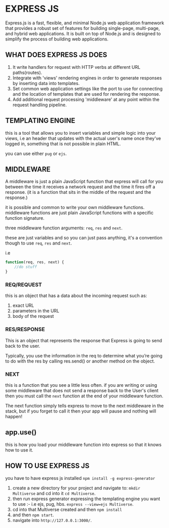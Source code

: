 # EXPRESS JS

Express.js is a fast, flexible, and minimal Node.js web application framework that provides a robust set of features for building single-page, multi-page, and hybrid web applications. It is built on top of Node.js and is designed to simplify the process of building web applications.

## WHAT DOES EXPRESS JS DOES

1. It write handlers for request with HTTP verbs at different URL paths(routes).
2. Integrate with 'views' rendering engines in order to generate responses by inserting data into templates.
3. Set common web application settings like the port to use for connecting and the location of templates that are used for rendering the response.
4. Add additional request processing 'middleware' at any point within the request handling pipeline.

## TEMPLATING ENGINE

this is a tool that allows you to insert variables and simple logic into your views, i.e an header that updates with the actual user's name once they've logged in, something that is not possible in plain HTML.

you can use either `pug` or `ejs`.

## MIDDLEWARE

A middleware is just a plain JavaScript function that express will call for you between the time it receives a network request and the time it fires off a response.
(it is a function that sits in the middle of the request and the response.)

it is possible and common to write your own middleware functions. middleware functions are just plain JavaScript functions with a specific function signature.

three middleware function arguments: `req`, `res` and `next`.

these are just variables and so you can just pass anything, it's a convention though to use `req`, `res` and `next`.

i.e

```javascript
function(req, res, next) {
    //do stuff
}
```

### REQ/REQUEST

this is an object that has a data about the incoming request such as:

1. exact URL
2. parameters in the URL
3. body of the request

### RES/RESPONSE

This is an object that represents the response that Express is going to send back to the user.

Typically, you use the information in the req to determine what you’re going to do with the res by calling res.send() or another method on the object.

### NEXT

this is a function that you see a little less often. if you are writing or using some middleware that does not send a response back to the User's client then you must call the `next` function at the end of your middleware function.

The next function simply tells express to move to the next middleware in the stack, but if you forget to call it then your app will pause and nothing will happen!

## app.use()

this is how you load your middleware function into express so that it knows how to use it.

## HOW TO USE EXPRESS JS

you have to have express js installed `npm install -g express-generator`

1. create a new directory for your project and navigate to: `mkdir Multiverse` and cd into it `cd Multiverse`.
2. then run express generator expressing the templating engine you want to use :- i.e ejs, pug, hbs. `express --view=ejs Multiverse`.
3. cd into that Multiverse created and then `npm install`
4. and then `npm start`.
5. navigate into `http://127.0.0.1:3000/`.
